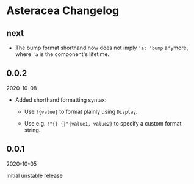 # Asteracea Changelog

## next

* The bump format shorthand now does not imply `'a: 'bump` anymore, where `'a` is the component's lifetime.

## 0.0.2

2020-10-08

* Added shorthand formatting syntax:

  * Use `!{value}` to format plainly using `Display`.

  * Use e.g. `!"{} {}"{value1, value2}` to specify a custom format string.

## 0.0.1

2020-10-05

Initial unstable release

